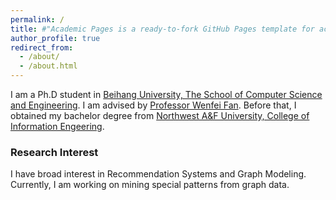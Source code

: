 ```yaml
---
permalink: /
title: #"Academic Pages is a ready-to-fork GitHub Pages template for academic personal websites"
author_profile: true
redirect_from: 
  - /about/
  - /about.html
---
```


I am a Ph.D student in [Beihang University, The School of Computer Science and Engineering](https://scse.buaa.edu.cn/English/Home.htm). I am advised by [Professor Wenfei Fan](https://homepages.inf.ed.ac.uk/wenfei/). Before that, I obtained my bachelor degree from [Northwest A&F University, College of Information Engeering](https://cie.nwafu.edu.cn/).

### Research Interest
I have broad interest in Recommendation Systems and Graph Modeling. Currently, I am working on mining special patterns from graph data.


